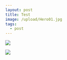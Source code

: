 ```yaml
---
layout: post
title: Test
image: /upload/Hero01.jpg
tags:
  - post
---
```

![](/upload/Hero01.jpg)

![](/upload/Hero01.jpg)

